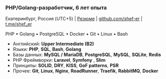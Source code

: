 ### PHP/Golang-разработчик, 6 лет опыта

Екатеринбург, Россия (UTC+5) | [Резюме](https://career.habr.com/shef-er) | [github.com/shef-er](https://github.com/shef-er) | [t.me/shef_er](https://t.me/shef_er)

PHP • Golang • PostgreSQL • Docker • Git • Linux • Bash

* Английский: **Upper Intermediate (B2)**
* Языки: **PHP**, **SQL**, **Bash**, **Golang**
* Базы данных: **MySQL / MariaDB**, **PostgreSQL**, **MySQL**, **SQLite**, **Redis**
* PHP Фреймворки: **Laravel**, **Symfony** , **Slim**
* Принципы: **SOLID**, **DRY**, **KISS**, **GoF patterns**, **PSR**
* Прочее: **Git**, **Linux**, **Nginx**, **RoadRunner**, **Traefik**, **RabbitMQ**, **Docker**
